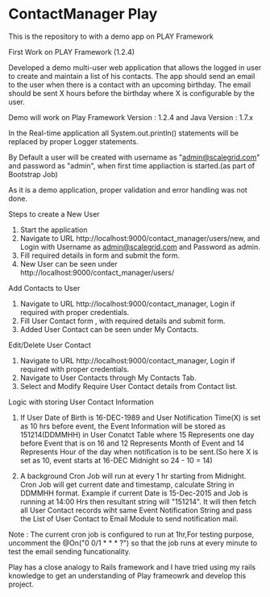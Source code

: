 # ContactManager Play
This is the repository to with a demo app on PLAY Framework

First Work on PLAY Framework (1.2.4)

Developed a demo multi-user web application that allows the logged in user to create and maintain a list of his contacts.  The app should send an email to the user when there is a contact with an upcoming birthday.  The email should be sent X hours before the birthday where X is configurable by the user.

Demo will work on Play Framework Version : 1.2.4 and Java Version : 1.7.x

In the Real-time application all System.out.println() statements will be replaced by proper Logger statements.

By Default a user will be created with username as "admin@scalegrid.com"  and password as "admin", when first time appliaction is started.(as part of Bootstrap Job)

As it is a demo application, proper validation and error handling was not done.

Steps to create a New User

1. Start the application 
2. Navigate to URL http://localhost:9000/contact_manager/users/new, and Login with Username as admin@scalegrid.com and Password as admin.
3. Fill required details in form and submit the form.
4. New User can be seen under http://localhost:9000/contact_manager/users/

Add Contacts to User

1. Navigate to URL http://localhost:9000/contact_manager, Login if required with proper credentials.
2. Fill User Contact form , with required details and submit form.
3. Added User Contact can be seen under My Contacts.

Edit/Delete User Contact

1. Navigate to URL http://localhost:9000/contact_manager, Login if required with proper credentials.
2. Navigate to User Contacts through My Contacts Tab.
3. Select and Modify Require User Contact details from Contact list.

Logic with storing User Contact Information

1. If User Date of Birth is 16-DEC-1989 and User Notification Time(X) is set as 10 hrs before event, the Event Information will be stored as 151214(DDMMHH) in User Conatct Table
where 15 Represents one day before Event that is on 16 and
12 Represents Month of Event and
14 Represents Hour of the day when notification is to be sent.(So here X is set as 10, event starts at 16-DEC Midnight so 24 - 10 = 14)

2. A background Cron Job will run at every 1 hr starting from Midnight. Cron Job will get current date and timestamp, calculate String
in DDMMHH format. Example if current Date is 15-Dec-2015 and Job is running at 14:00 Hrs then resultant string will "151214". It will then fetch all User Contact records wiht same Event Notification String and pass the List of User Contact to Email Module to send notification mail.




Note : The current cron job is configured to run at 1hr,For testing purpose, uncomment the @On("0 0/1 * * * ?") so that the job runs at every minute to test the email sending funcationality.

Play has a close analogy to Rails framework and I have tried using my rails knowledge to get an understanding of Play frameowrk and develop this project.

